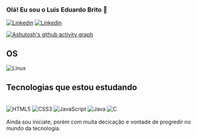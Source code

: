 ### Olá! Eu sou o Luis Eduardo Brito 👋

[![Linkedin](https://img.shields.io/badge/LinkedIn-0077B5?style=for-the-badge&logo=linkedin&logoColor=white)](https://www.linkedin.com/in/luiseduardobrito1/)
[![Linkedin](https://img.shields.io/badge/Gmail-D14836?style=for-the-badge&logo=gmail&logoColor=white)](mailto:luis.b.c.melo@gmail.com) 

[![Ashutosh's github activity graph](https://github-readme-activity-graph.vercel.app/graph?Cabr1to=Ashutosh00710&theme=dracula)](https://github.com/ashutosh00710/github-readme-activity-graph)

## OS
<img align="center"   alt="Linux" src= "https://img.shields.io/badge/Linux-FCC624?style=for-the-badge&logo=linux&logoColor=black" />

## Tecnologias que estou estudando

<div style= "display: inline_block"> <br/>
  <img align="center"   alt="HTML5" src="https://img.shields.io/badge/HTML5-E34F26?style=for-the-badge&logo=html5&logoColor=white" />
  <img align="center"   alt="CSS3" src="https://img.shields.io/badge/CSS3-1572B6?style=for-the-badge&logo=css3&logoColor=white" />
  <img align="center"   alt="JavaScript" src="https://img.shields.io/badge/JavaScript-323330?style=for-the-badge&logo=javascript&logoColor=F7DF1E" />
  <img align="center"   alt="Java" src="https://img.shields.io/badge/Java-ED8B00?style=for-the-badge&logo=openjdk&logoColor=white" />
  <img align="center"   alt="C" src="https://img.shields.io/badge/C-00599C?style=for-the-badge&logo=c&logoColor=white" />
</div>
<br>  
Ainda sou iniciate, porém com muita decicação e vontade de progredir no mundo da tecnologia.
